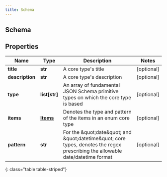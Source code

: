 ```yaml
---
title: Schema
---
```

## Schema

## Properties

|Name | Type | Description | Notes|
|------------ | ------------- | ------------- | -------------|
| **title** | **str** | A core type&#39;s title | [optional] |
| **description** | **str** | A core type&#39;s description | [optional] |
| **type** | **list[str]** | An array of fundamental JSON Schema primitive types on which the core type is based | [optional] |
| **items** | [**Items**](Items.html) | Denotes the type and pattern of the items in an enum core type | [optional] |
| **pattern** | **str** | For the \&quot;date\&quot; and \&quot;datetime\&quot; core types, denotes the regex prescribing the allowable date/datetime format | [optional] |
{: class="table table-striped"}



